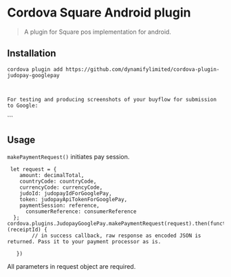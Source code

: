 # Cordova Square Android plugin

> A plugin for Square pos implementation for android. 

## Installation

```
cordova plugin add https://github.com/dynamifylimited/cordova-plugin-judopay-googlepay
```
```


For testing and producing screenshots of your buyflow for submission to Google:
```
<preference name="GooglePayEnvironment" value="test" />
```

## Usage

`makePaymentRequest()` initiates pay session.

```
 let request = {
    amount: decimalTotal,
    countryCode: countryCode,
    currencyCode: currencyCode,
    judoId: judopayIdForGooglePay,
    token: judopayApiTokenForGooglePay,
    paymentSession: reference,
      consumerReference: consumerReference
  };
cordova.plugins.JudopayGooglePay.makePaymentRequest(request).then(function (receiptId) {
        // in success callback, raw response as encoded JSON is returned. Pass it to your payment processor as is.
     
   })
```

All parameters in request object are required.

